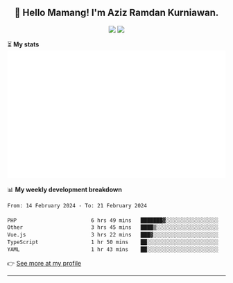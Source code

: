 <h2 align="center">👋 Hello Mamang! I'm Aziz Ramdan Kurniawan.</h2>  
<p align="center">
  <img src="https://komarev.com/ghpvc/?username=azizramdan">
  <img src="https://wakatime.com/badge/user/90056fa0-4c31-4eca-954e-2a3ac05896f9.svg">
</p>
    
⏳ **My stats**  
![](https://raw.githubusercontent.com/azizramdan/github-stats/master/generated/overview.svg#gh-dark-mode-only)

📊 **My weekly development breakdown**
<!--START_SECTION:waka-->

```txt
From: 14 February 2024 - To: 21 February 2024

PHP                        6 hrs 49 mins   ███████▓░░░░░░░░░░░░░░░░░   30.37 %
Other                      3 hrs 45 mins   ████▒░░░░░░░░░░░░░░░░░░░░   16.74 %
Vue.js                     3 hrs 22 mins   ███▓░░░░░░░░░░░░░░░░░░░░░   14.98 %
TypeScript                 1 hr 50 mins    ██░░░░░░░░░░░░░░░░░░░░░░░   08.22 %
YAML                       1 hr 43 mins    ██░░░░░░░░░░░░░░░░░░░░░░░   07.69 %
```

<!--END_SECTION:waka-->
👉 [See more at my profile](https://wakatime.com/@azizramdan)
***
